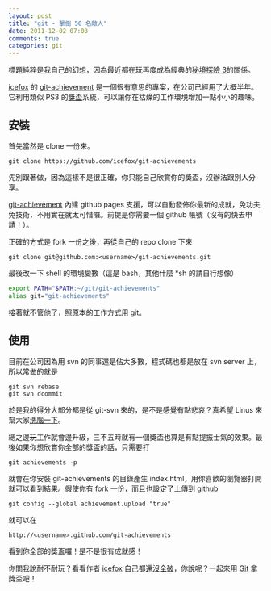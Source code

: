 ```yaml
---
layout: post
title: "git - 擊倒 50 名敵人"
date: 2011-12-02 07:08
comments: true
categories: git
---
```

標題純粹是我自己的幻想，因為最近都在玩再度成為經典的[秘境探險 3](http://acg.gamer.com.tw/acgDetail.php?s=42215)的關係。

[icefox](https://github.com/icefox) 的 [git-achievement](https://github.com/icefox/git-achievements) 是一個很有意思的專案，在公司已經用了大概半年。它利用類似 PS3 的[獎盃](http://www.yourgamercards.net/profile/alecchen)系統，可以讓你在枯燥的工作環境增加一點小小的趣味。


## 安裝

首先當然是 clone 一份來。

```
git clone https://github.com/icefox/git-achievements
```

先別跟著做，因為這樣不是很正確，你只能自己欣賞你的獎盃，沒辦法跟別人分享。

[git-achievement](https://github.com/icefox/git-achievements) 內建 github pages 支援，可以自動發佈你最新的成就，免功夫免技術，不用實在就太可惜囉。前提是你需要一個 github 帳號（沒有的快去申請！）。

正確的方式是 fork 一份之後，再從自己的 repo clone 下來

```
git clone git@github.com:<username>/git-achievements.git
```

最後改一下 shell 的環境變數（這是 bash，其他什麼 *sh 的請自行想像）


``` bash
export PATH="$PATH:~/git/git-achievements"
alias git="git-achievements"
```

接著就不管他了，照原本的工作方式用 git。

## 使用

目前在公司因為用 svn 的同事還是佔大多數，程式碼也都是放在 svn server 上，所以常做的就是

```
git svn rebase
git svn dcommit
```

於是我的得分大部分都是從 git-svn 來的，是不是感覺有點悲哀？真希望 Linus 來幫大家[洗腦一下](http://www.youtube.com/watch?v=4XpnKHJAok8)。

總之邊~~玩~~工作就會邊升級，三不五時就有一個獎盃也算是有點提振士氣的效果。最後如果你想欣賞你全部的獎盃的話，只需要打

```
git achievements -p
```

就會在你安裝 git-achievements 的目錄產生 index.html，用你喜歡的瀏覽器打開就可以看到結果。假使你有 fork 一份，而且也設定了上傳到 github

```
git config --global achievement.upload "true"
```

就可以在

```
http://<username>.github.com/git-achievements
```

看到你全部的獎盃囉！是不是很有成就感！

你問我說耐不耐玩？看看作者 [icefox](https://github.com/icefox) 自己都[還沒全破](http://icefox.github.com/git-achievements/)，你說呢？一起來用 [Git](http://git-scm.com/) 拿獎盃吧！
